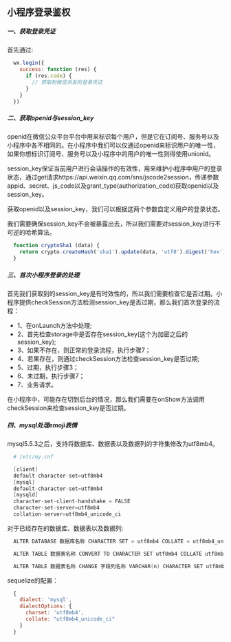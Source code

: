 ## 小程序登录鉴权

##### 一、获取登录凭证

  首先通过:

```JavaScript
  wx.login({
    success: function (res) {
      if (res.code) {
        // 获取到微信派发的登录凭证
      }
    }
  })
```

##### 二、获取openid与session_key

  openid在微信公众平台平台中用来标识每个用户，但是它在订阅号、服务号以及小程序中各不相同的。在小程序中我们可以仅通过openid来标识用户的唯一性，如果你想标识订阅号、服务号以及小程序中的用户的唯一性则得使用unionid。

  session_key保证当前用户进行会话操作的有效性，用来维护小程序中用户的登录状态，通过get请求https://api.weixin.qq.com/sns/jscode2session，传递参数appid、secret、js_code以及grant_type(authorization_code)获取openid以及session_key。

  获取openid以及session_key，我们可以根据这两个参数自定义用户的登录状态。
  
  我们需要确保session_key不会被暴露出去，所以我们需要对session_key进行不可逆的哈希算法。

```JavaScript
  function cryptoSha1 (data) {
    return crypto.createHash('sha1').update(data, 'utf8').digest('hex')
  }
```

##### 三、首次小程序登录的处理

  首先我们获取到的session_key是有时效性的，所以我们需要检查它是否过期。小程序提供checkSession方法检测session_key是否过期，那么我们首次登录的流程：
  - 1、在onLaunch方法中处理;
  - 2、首先检查storage中是否存在session_key(这个为加密之后的session_key);
  - 3、如果不存在，则正常的登录流程，执行步骤7；
  - 4、若果存在，则通过checkSession方法检查session_key是否过期;
  - 5、过期，执行步骤3；
  - 6、未过期，执行步骤7；
  - 7、业务请求。

  在小程序中，可能存在切到后台的情况，那么我们需要在onShow方法调用checkSession来检查session_key是否过期。

##### 四、mysql处理emoji表情

  mysql5.5.3之后，支持将数据库、数据表以及数据列的字符集修改为utf8mb4。

```s
  # /etc/my.cnf

  [client]
  default-character-set=utf8mb4
  [mysql]
  default-character-set=utf8mb4
  [mysqld]
  character-set-client-handshake = FALSE
  character-set-server=utf8mb4
  collation-server=utf8mb4_unicode_ci
```

  对于已经存在的数据库、数据表以及数据列:

```s
  ALTER DATABASE 数据库名称 CHARACTER SET = utf8mb4 COLLATE = utf8mb4_unicode_ci;

  ALTER TABLE 数据表名称 CONVERT TO CHARACTER SET utf8mb4 COLLATE utf8mb4_unicode_ci;

  ALTER TABLE 数据表名称 CHANGE 字段列名称 VARCHAR(n) CHARACTER SET utf8mb4 COLLATE utf8mb4_unicode_ci;
```

  sequelize的配置：

```JavaScript
  {
    dialect: 'mysql', 
    dialectOptions: {    
      charset: 'utf8mb4',
      collate: "utf8mb4_unicode_ci"
    }
  }
```

